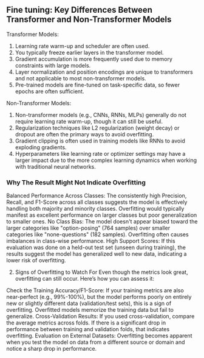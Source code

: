 ## Fine tuning: Key Differences Between Transformer and Non-Transformer Models

Transformer Models:
1. Learning rate warm-up and scheduler are often used.
2. You typically freeze earlier layers in the transformer model.
3. Gradient accumulation is more frequently used due to memory constraints with large models.
4. Layer normalization and position encodings are unique to transformers and not applicable to most non-transformer models.
5. Pre-trained models are fine-tuned on task-specific data, so fewer epochs are often sufficient.


Non-Transformer Models:
1. Non-transformer models (e.g., CNNs, RNNs, MLPs) generally do not require learning rate warm-up, though it can still be useful.
2. Regularization techniques like L2 regularization (weight decay) or dropout are often the primary ways to avoid overfitting.
3. Gradient clipping is often used in training models like RNNs to avoid exploding gradients.
4. Hyperparameters like learning rate or optimizer settings may have a larger impact due to the more complex learning dynamics when working with traditional neural networks.




### Why The Result Might Not Indicate Overfitting
Balanced Performance Across Classes: The consistently high Precision, Recall, and F1-Score across all classes suggests the model is effectively handling both majority and minority classes. Overfitting would typically manifest as excellent performance on larger classes but poor generalization to smaller ones.
No Class Bias: The model doesn't appear biased toward the larger categories like "option-posing" (764 samples) over smaller categories like "none-questions" (182 samples). Overfitting often causes imbalances in class-wise performance.
High Support Scores: If this evaluation was done on a held-out test set (unseen during training), the results suggest the model has generalized well to new data, indicating a lower risk of overfitting.


2. Signs of Overfitting to Watch For
Even though the metrics look great, overfitting can still occur. Here’s how you can assess it:

Check the Training Accuracy/F1-Score: If your training metrics are also near-perfect (e.g., 99%-100%), but the model performs poorly on entirely new or slightly different data (validation/test sets), this is a sign of overfitting. Overfitted models memorize the training data but fail to generalize.
Cross-Validation Results: If you used cross-validation, compare the average metrics across folds. If there is a significant drop in performance between training and validation folds, that indicates overfitting.
Evaluation on External Datasets: Overfitting becomes apparent when you test the model on data from a different source or domain and notice a sharp drop in performance.
